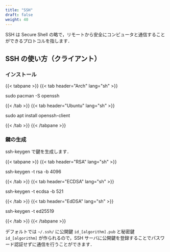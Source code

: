 ```yaml
---
title: "SSH"
draft: false
weight: 40
---
```

SSH は Secure Shell の略で，リモートから安全にコンピュータと通信することができるプロトコルを指します．

## SSH の使い方（クライアント）

### インストール

{{< tabpane >}}
{{< tab header="Arch" lang="sh" >}}

sudo pacman -S openssh

{{< /tab >}}
{{< tab header="Ubuntu" lang="sh" >}}

sudo apt install openssh-client

{{< /tab >}}
{{< /tabpane >}}

### 鍵の生成

ssh-keygen で鍵を生成します．

{{< tabpane >}}
{{< tab header="RSA" lang="sh" >}}

ssh-keygen -t rsa -b 4096

{{< /tab >}}
{{< tab header="ECDSA" lang="sh" >}}

ssh-keygen -t ecdsa -b 521

{{< /tab >}}
{{< tab header="EdDSA" lang="sh" >}}

ssh-keygen -t ed25519

{{< /tab >}}
{{< /tabpane >}}

デフォルトでは `~/.ssh/` に公開鍵 `id_[algorithm].pub` と秘密鍵 `id_[algorithm]` が作られるので，SSH サーバに公開鍵を登録することでパスワード認証せずに通信を行うことができます．
